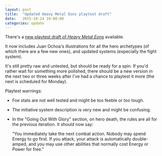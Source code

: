 ```yaml
---
layout: post
title:  "Updated Heavy Metal Eons playtest draft"
date:   2015-10-24 19:00:00
categories: update
---
```

There's a [new playtest draft of _Heavy Metal Eons_](https://drive.google.com/open?id=0B5pV27F3R0vedzhwU3kyMDNpdUk)
available.

It now includes Juan Ochoa's illustrations for all the hero archetypes (of which
there are a few new ones), and updated systems (especially the fight system).

It's still pretty raw and untested, but should be ready for a spin. If you'd
rather wait for something more polished, there should be a new version in the
next two or three weeks after I've had a chance to playtest it more (the next
is scheduled for Monday).

Playtest warnings:

- Foe stats are not well tested and might be too feeble or too tough.

- The initiative system description is very new and might be confusing.

- In the "Going Out With Glory" section, on hero death, the rules are all for
the previous iteration. It should now say:

  "You immediately take the next combat action. Nobody may spend Energy to go
  first. If you attack, your attack is automatically double-amped, and you may
  use other abilities that normally cost Energy or Power for free."
